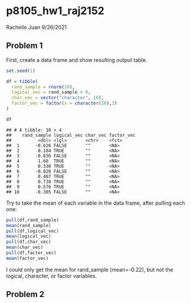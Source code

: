 p8105\_hw1\_raj2152
================
Rachelle Juan
9/26/2021

## Problem 1

First, create a data frame and show resulting output table.

``` r
set.seed(1)

df = tibble(
  rand_sample = rnorm(10),
  logical_vec = rand_sample > 0,
  char_vec = vector("character", 10),
  factor_vec = factor(x = character(10),3)
)

df
```

    ## # A tibble: 10 × 4
    ##    rand_sample logical_vec char_vec factor_vec
    ##          <dbl> <lgl>       <chr>    <fct>     
    ##  1      -0.626 FALSE       ""       <NA>      
    ##  2       0.184 TRUE        ""       <NA>      
    ##  3      -0.836 FALSE       ""       <NA>      
    ##  4       1.60  TRUE        ""       <NA>      
    ##  5       0.330 TRUE        ""       <NA>      
    ##  6      -0.820 FALSE       ""       <NA>      
    ##  7       0.487 TRUE        ""       <NA>      
    ##  8       0.738 TRUE        ""       <NA>      
    ##  9       0.576 TRUE        ""       <NA>      
    ## 10      -0.305 FALSE       ""       <NA>

Try to take the mean of each variable in the data frame, after pulling
each one:

``` r
pull(df,rand_sample)
mean(rand_sample)
pull(df,logical_vec)
mean(logical_vec)
pull(df,char_vec)
mean(char_vec)
pull(df,factor_vec)
mean(factor_vec)
```

I could only get the mean for rand\_sample (mean=-0.22), but not the
logical, character, or factor variables.

## Problem 2
